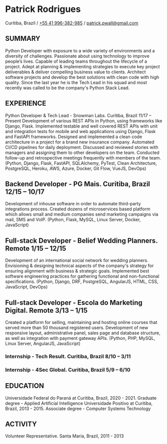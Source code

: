 	
# Patrick Rodrigues
Curitiba, Brazil / [+55 41 996-382-985](tel:+5541996382985) / [patrick.pwall@gmail.com](patrick.pwall@gmail.com)

## SUMMARY
Python Developer with exposure to a wide variety of environments and a diversity of challenges. Passionate about using technology to improve people’s lives. Capable of leading teams throughout the lifecycle of a project. Adept at planning & implementing strategies to execute key project deliverables & deliver compelling business value to clients. Architect software projects and develop the best solutions with clean code with high quality. Since the last year he is the Tech Lead in his squad and most recently was called to be the company's Python Stack Lead.
 
## EXPERIENCE
Python Developer & Tech Lead - Snowman Labs. Curitiba, Brazil 11/17 – Present
Development of various REST APIs in Python, using frameworks like Django, Flask. Implemented testable and well covered REST APIs with unit and integration tests for mobile and web applications using Django, Flask and FastAPI frameworks. Designed and implemented a clean code architecture in a project for a brand new insurance company. Automated CI/CD pipelines for daily deployment. Discussed and reviewed stories with managers and assigning them to other developers on the team. Conducted follow-up and retrospective meetings frequently with members of the team. (Python, Django, Flask, FastAPI, SQLAlchemy, PyTest, Clean Architecture, PostgreSQL, Heroku, AWS, Azure, Docker, Git Flow, VueJS, DevOps)

## Backend Developer - PG Mais. Curitiba, Brazil  12/15 – 10/17
Development of inhouse software in order to automate third-party integrations process. Created dozens of microservices based platform which allows small and medium companies send marketing campaigns via mail, SMS and VoIP. (Python, Flask, MySQL, Linux Server, Docker, JavaScript)

## Full-stack Developer - Belief Wedding Planners. Remote  1/15 – 12/15 
Development of an international social network for wedding planners. Envisioning & designing technical aspects of the company's strategy for ensuring alignment with business & strategic goals. Implemented best software engineering practices for gathering functional and non-functional specifications. (Python, Django, DRF, PostgreSQL, AngularJS, HTML, CSS, JavaScript, DevOps)

## Full-stack Developer - Escola do Marketing Digital. Remote 3/13 – 1/15
Created a platform for selling, maintaining and hosting online courses that served more than 50 thousand registered users. Development of new responsive layout, administrative panel, sales page and database structure, as well as integration with payment gateway APIs. (Python, PHP, MySQL, Linux Server, AngularJS, JavaScript)

### Internship - Tech Result. Curitiba, Brazil 8/10 – 3/11
### Internship - 4Sec Global. Curitiba, Brazil 5/9 – 6/10
 
## EDUCATION
Universidade Federal do Paraná at Curitiba, Brazil, 2020 - 2021. 
Graduate degree - Applied Artificial Intelligence
Universidade Positivo at Curitiba, Brazil, 2013 - 2015. 
Associate degree - Computer Systems Technology
 
## ACTIVITY
Volunteer Representative. Santa Maria, Brazil, 2011 - 2013
